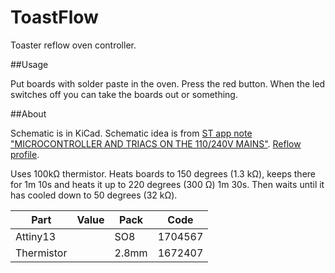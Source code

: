 ToastFlow
=========

Toaster reflow oven controller.

##Usage

Put boards with solder paste in the oven. Press the red button. When the led switches off you can take the boards out or something.


##About

Schematic is in KiCad. Schematic idea is from [ST app note "MICROCONTROLLER AND TRIACS ON THE 110/240V MAINS"](http://www.datasheetcatalog.org/datasheet/SGSThomsonMicroelectronics/mXxuyw.pdf). [Reflow profile](http://www.actel.com/documents/Solder_Reflow_LeadFree.pdf).

Uses 100kΩ thermistor. Heats boards to 150 degrees (1.3 kΩ), keeps there for 1m 10s and heats it up to 220 degrees (300 Ω) 1m 30s. Then waits until it has cooled down to 50 degrees (32 kΩ).

| Part     | Value | Pack | Code  |
|----------|-------|------|-------|
| Attiny13 |       | SO8  |1704567|
| Thermistor|      | 2.8mm|1672407|